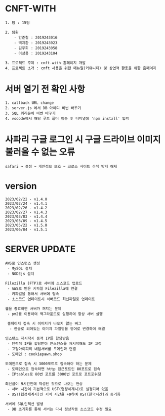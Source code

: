  # CNFT-WITH
    1. 팀 : 15팀
    
    2. 팀원
        - 안준철 : 2019243016
        - 백지환 : 2019243023
        - 김우희 : 2019243058
        - 이상용 : 2019243104
        
    3. 프로젝트 주제 : cnft-with 홈페이지 개발
    4. 프로젝트 소개 : cnft 사용을 위한 메뉴얼(커뮤니티) 및 상업적 활용을 위한 홈페이지
 
 
 # 서버 열기 전 확인 사항

    1. callback URL change
    2. server.js 에서 DB 아이디 비번 바꾸기
    3. SQL 쿼리문에 비번 바꾸기
    4. vscode에서 해당 루트 폴더 이동 후 터미널에 'npm install' 입력




# 사파리 구글 로그인 시 구글 드라이브 이미지 불러올 수 없는 오류

    safari → 설정 → 개인정보 보호 → 크로스 사이트 추적 방지 해제




# version

    2023/02/22 - v1.4.0
    2023/02/24 - v1.4.1
    2023/02/26 - v1.4.2
    2023/02/27 - v1.4.3
    2023/03/03 - v1.4.4
    2023/03/09 - v1.4.5
    2023/05/22 - v1.5.0
    2023/06/04 - v1.5.1




# SERVER UPDATE
    AWS로 인스턴스 생성
     - MySQL 설치
     - NODEjs 설치
    
    Filezilla (FTP)로 서버에 소스코드 업로드
     - AWS로 받은 키파일 Filezilla에 연결
     - 키파일을 통해서 서버에 접속
     - 소스코드 업데이트시 서버코드 최신파일로 업데이트
     
    쉘을 종료하면 서버가 꺼지는 문제
     - pm2를 이용하여 백그라운드로 실행하여 항상 서버 실행

     홈페이지 접속 시 이미지가 나오지 않는 버그
      - 한글로 되어있는 이미지 파일명을 영어로 변경하여 해결
     
    인스턴스 재시작시 동적 IP를 할당받음
     - 탄력적 IP를 할당받아 인스턴스를 재시작해도 IP 고정
     - 고정아이피의 네임서버를 도메인과 연결
     - 도메인 : cookiepawn.shop
     
    도메인으로 접속 시 3000포트로 접속해야 하는 문제
     - 도메인으로 접속하면 http 접근포트인 80포트로 접속
     - IPtables로 80번 포트를 3000번 포트로 포트포워딩
    
    최신글이 9시간전에 작성된 것으로 나오는 현상
     - 서버 시간이 기본적으로 UST(협정세계시)로 설정되어 있음
     - UST(협정세계시)인 서버 시간을 +9하여 KST(한국시간)과 동기화

    서버에 SQL인젝션 발생
     - DB 초기화를 통해 서버는 다시 정상작동 소스코드 수정 필요
